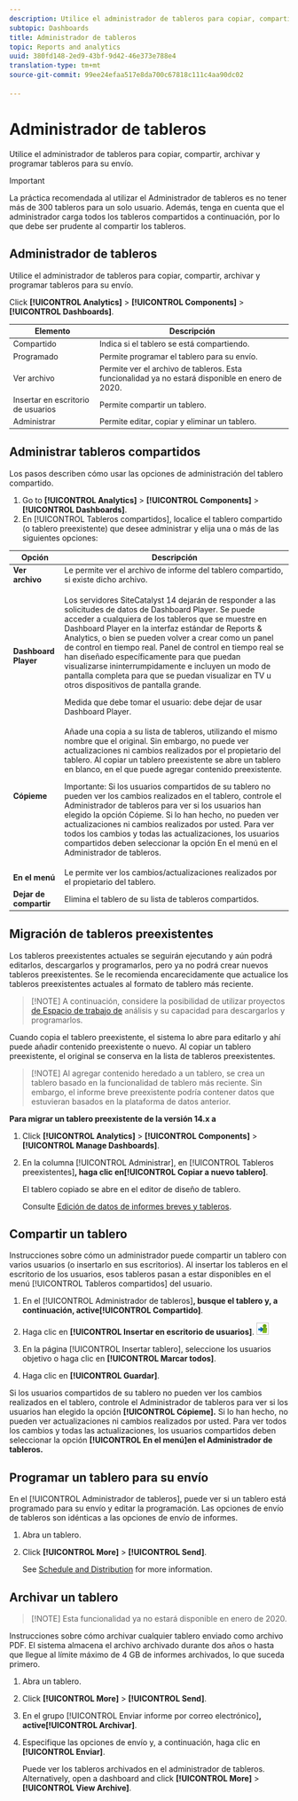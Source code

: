 ```yaml
---
description: Utilice el administrador de tableros para copiar, compartir, archivar y programar tableros para su envío.
subtopic: Dashboards
title: Administrador de tableros
topic: Reports and analytics
uuid: 380fd148-2ed9-43bf-9d42-46e373e788e4
translation-type: tm+mt
source-git-commit: 99ee24efaa517e8da700c67818c111c4aa90dc02

---
```



# Administrador de tableros

Utilice el administrador de tableros para copiar, compartir, archivar y programar tableros para su envío.

>[!IMPORTANT]
>
>La práctica recomendada al utilizar el Administrador de tableros es no tener más de 300 tableros para un solo usuario. Además, tenga en cuenta que el administrador carga todos los tableros compartidos a continuación, por lo que debe ser prudente al compartir los tableros.

## Administrador de tableros

Utilice el administrador de tableros para copiar, compartir, archivar y programar tableros para su envío.

Click **[!UICONTROL Analytics]** &gt; **[!UICONTROL Components]** &gt; **[!UICONTROL Dashboards]**.

| Elemento | Descripción |
|--- |--- |
| Compartido | Indica si el tablero se está compartiendo. |
| Programado | Permite programar el tablero para su envío. |
| Ver archivo | Permite ver el archivo de tableros.  Esta funcionalidad ya no estará disponible en enero de 2020. |
| Insertar en escritorio de usuarios | Permite compartir un tablero. |
| Administrar | Permite editar, copiar y eliminar un tablero. |

## Administrar tableros compartidos

Los pasos describen cómo usar las opciones de administración del tablero compartido.

1. Go to **[!UICONTROL Analytics]** &gt; **[!UICONTROL Components]** &gt; **[!UICONTROL Dashboards]**.
1. En [!UICONTROL Tableros compartidos], localice el tablero compartido (o tablero preexistente) que desee administrar y elija una o más de las siguientes opciones:

<table id="choicetable_857E0E816D63404683D4E24DC8D7FC69"> 
 <thead class="chhead sthead"> 
  <th class="choptionhd"> Opción </th> 
  <th class="chdeschd"> Descripción </th> 
 </thead> 
 <tr class="chrow strow"> 
  <td class="choption"><strong>Ver archivo</strong></td> 
  <td class="chdesc stentry"> Le permite ver el archivo de informe del tablero compartido, si existe dicho archivo. </td> 
 </tr> 
 <tr class="chrow strow"> 
  <td class="choption"><strong>Dashboard Player</strong></td> 
  <td class="chdesc stentry"> <p>Los servidores SiteCatalyst 14 dejarán de responder a las solicitudes de datos de Dashboard Player. Se puede acceder a cualquiera de los tableros que se muestre en Dashboard Player en la interfaz estándar de Reports &amp; Analytics, o bien se pueden volver a crear como un panel de control en tiempo real. Panel de control en tiempo real se han diseñado específicamente para que puedan visualizarse ininterrumpidamente e incluyen un modo de pantalla completa para que se puedan visualizar en TV u otros dispositivos de pantalla grande. </p> <p>Medida que debe tomar el usuario: debe dejar de usar Dashboard Player. </p> </td> 
 </tr> 
 <tr class="chrow strow"> 
  <td class="choption"><strong>Cópieme</strong></td> 
  <td class="chdesc stentry"> Añade una copia a su lista de tableros, utilizando el mismo nombre que el original. Sin embargo, no puede ver actualizaciones ni cambios realizados por el propietario del tablero. Al copiar un tablero preexistente se abre un tablero en blanco, en el que puede agregar contenido preexistente. <p>Importante: Si los usuarios compartidos de su tablero no pueden ver los cambios realizados en el tablero, controle el Administrador de tableros para ver si los usuarios han elegido la opción <span class="uicontrol">Cópieme</span>. Si lo han hecho, no pueden ver actualizaciones ni cambios realizados por usted. Para ver todos los cambios y todas las actualizaciones, los usuarios compartidos deben seleccionar la opción <span class="uicontrol">En el menú</span> en el Administrador de tableros. </p> </td> 
 </tr> 
 <tr class="chrow strow"> 
  <td class="choption"><strong>En el menú</strong></td> 
  <td class="chdesc stentry"> Le permite ver los cambios/actualizaciones realizados por el propietario del tablero. </td> 
 </tr> 
 <tr class="chrow strow"> 
  <td class="choption"><strong>Dejar de compartir</strong></td> 
  <td class="chdesc stentry"> Elimina el tablero de su lista de tableros compartidos. </td> 
 </tr> 
</table>

## Migración de tableros preexistentes

Los tableros preexistentes actuales se seguirán ejecutando y aún podrá editarlos, descargarlos y programarlos, pero ya no podrá crear nuevos tableros preexistentes. Se le recomienda encarecidamente que actualice los tableros preexistentes actuales al formato de tablero más reciente.

> [!NOTE] A continuación, considere la posibilidad de utilizar proyectos [de Espacio de trabajo de](https://marketing.adobe.com/resources/help/en_US/analytics/analysis-workspace/) análisis y su capacidad para descargarlos y programarlos.

Cuando copia el tablero preexistente, el sistema lo abre para editarlo y ahí puede añadir contenido preexistente o nuevo. Al copiar un tablero preexistente, el original se conserva en la lista de tableros preexistentes.

> [!NOTE] Al agregar contenido heredado a un tablero, se crea un tablero basado en la funcionalidad de tablero más reciente. Sin embargo, el informe breve preexistente podría contener datos que estuvieran basados en la plataforma de datos anterior.

**Para migrar un tablero preexistente de la versión 14.x a**

1. Click **[!UICONTROL Analytics]** &gt; **[!UICONTROL Components]** &gt; **[!UICONTROL Manage Dashboards]**.
1. En la columna [!UICONTROL Administrar], en [!UICONTROL Tableros preexistentes]**, haga clic en[!UICONTROL Copiar a nuevo tablero]**.

   El tablero copiado se abre en el editor de diseño de tablero.

   Consulte [Edición de datos de informes breves y tableros](/help/analyze/reports-analytics/dashboard.md).

## Compartir un tablero

Instrucciones sobre cómo un administrador puede compartir un tablero con varios usuarios (o insertarlo en sus escritorios). Al insertar los tableros en el escritorio de los usuarios, esos tableros pasan a estar disponibles en el menú [!UICONTROL Tableros compartidos] del usuario.

1. En el [!UICONTROL Administrador de tableros]**, busque el tablero y, a continuación, active[!UICONTROL Compartido]**.
1. Haga clic en **[!UICONTROL Insertar en escritorio de usuarios]**.  ![](assets/push.png)

1. En la página [!UICONTROL Insertar tablero], seleccione los usuarios objetivo o haga clic en **[!UICONTROL Marcar todos]**.
1. Haga clic en **[!UICONTROL Guardar]**.

Si los usuarios compartidos de su tablero no pueden ver los cambios realizados en el tablero, controle el Administrador de tableros para ver si los usuarios han elegido la opción **[!UICONTROL Cópieme].** Si lo han hecho, no pueden ver actualizaciones ni cambios realizados por usted. Para ver todos los cambios y todas las actualizaciones, los usuarios compartidos deben seleccionar la opción **[!UICONTROL En el menú]en el Administrador de tableros.**

## Programar un tablero para su envío

En el [!UICONTROL Administrador de tableros], puede ver si un tablero está programado para su envío y editar la programación. Las opciones de envío de tableros son idénticas a las opciones de envío de informes.

1. Abra un tablero.
1. Click **[!UICONTROL More]** &gt; **[!UICONTROL Send]**.

   See [Schedule and Distribution](/help/analyze/reports-analytics/scheduling.md) for more information.

## Archivar un tablero

> [!NOTE] Esta funcionalidad ya no estará disponible en enero de 2020.

Instrucciones sobre cómo archivar cualquier tablero enviado como archivo PDF. El sistema almacena el archivo archivado durante dos años o hasta que llegue al límite máximo de 4 GB de informes archivados, lo que suceda primero.

1. Abra un tablero.
1. Click **[!UICONTROL More]** &gt; **[!UICONTROL Send]**.
1. En el grupo [!UICONTROL Enviar informe por correo electrónico]**, active[!UICONTROL Archivar]**.
1. Especifique las opciones de envío y, a continuación, haga clic en **[!UICONTROL Enviar]**.

   Puede ver los tableros archivados en el administrador de tableros. Alternatively, open a dashboard and click **[!UICONTROL More]** &gt; **[!UICONTROL View Archive]**.
